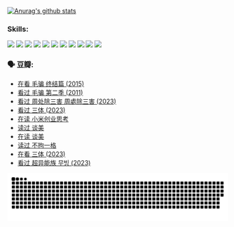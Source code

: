 
[![Anurag's github stats](https://github-readme-stats.vercel.app/api?username=w940853815)](https://github.com/anuraghazra/github-readme-stats)

### Skills:

<code><img height="32" src="https://cdn.jsdelivr.net/npm/simple-icons@v5/icons/python.svg"></code>
<code><img height="32" src="https://cdn.jsdelivr.net/npm/simple-icons@v5/icons/javascript.svg"></code>
<code><img height="32" src="https://cdn.jsdelivr.net/npm/simple-icons@v5/icons/django.svg"></code>
<code><img height="32" src="https://cdn.jsdelivr.net/npm/simple-icons@v5/icons/flask.svg"></code>
<code><img height="32" src="https://cdn.jsdelivr.net/npm/simple-icons@v5/icons/vuetify.svg"></code>
<code><img height="32" src="https://cdn.jsdelivr.net/npm/simple-icons@v5/icons/git.svg"></code>
<code><img height="32" src="https://cdn.jsdelivr.net/npm/simple-icons@v5/icons/docker.svg"></code>
<code><img height="32" src="https://cdn.jsdelivr.net/npm/simple-icons@v5/icons/postgresql.svg"></code>
<code><img height="32" src="https://cdn.jsdelivr.net/npm/simple-icons@v5/icons/elasticsearch.svg"></code>
<code><img height="32" src="https://cdn.jsdelivr.net/npm/simple-icons@v5/icons/macos.svg"></code>
<code><img height="32" src="https://cdn.jsdelivr.net/npm/simple-icons@v5/icons/linux.svg"></code>

### 🗣 豆瓣:

<!-- DOUBAN-ACTIVITIES:START -->
- [在看 毛骗 终结篇‎ (2015)](https://www.douban.com/people/136069238/status/4581971924/?_i=13939594)
- [看过 毛骗 第二季‎ (2011)](https://www.douban.com/people/136069238/status/4581971810/?_i=13939594)
- [看过 周处除三害 周處除三害‎ (2023)](https://www.douban.com/people/136069238/status/4575646701/?_i=13939594)
- [看过 三体‎ (2023)](https://www.douban.com/people/136069238/status/4574263039/?_i=13939594)
- [在读 小米创业思考](https://www.douban.com/people/136069238/status/4572047905/?_i=13939594)
- [读过 谈美](https://www.douban.com/people/136069238/status/4572047629/?_i=13939594)
- [在读 谈美](https://www.douban.com/people/136069238/status/4560861771/?_i=13939594)
- [读过 不拘一格](https://www.douban.com/people/136069238/status/4560861445/?_i=13939594)
- [在看 三体‎ (2023)](https://www.douban.com/people/136069238/status/4558185093/?_i=13939594)
- [看过 超异能族 무빙‎ (2023)](https://www.douban.com/people/136069238/status/4556824186/?_i=13939594)
<!-- DOUBAN-ACTIVITIES:END -->


![Snake animation](https://raw.githubusercontent.com/w940853815/w940853815/output/github-contribution-grid-snake.svg)

<!--
**w940853815/w940853815** is a ✨ _special_ ✨ repository because its `README.md` (this file) appears on your GitHub profile.

Here are some ideas to get you started:

- 🔭 I’m currently working on ...
- 🌱 I’m currently learning ...
- 👯 I’m looking to collaborate on ...
- 🤔 I’m looking for help with ...
- 💬 Ask me about ...
- 📫 How to reach me: ...
- 😄 Pronouns: ...
- ⚡ Fun fact: ...
-->
